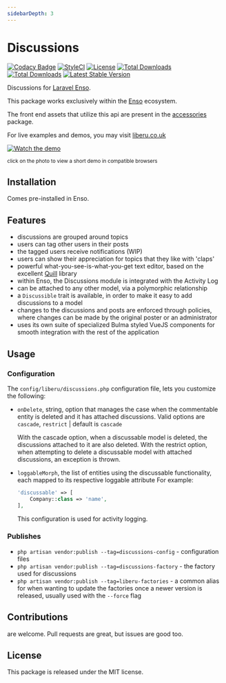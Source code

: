 ```yaml
---
sidebarDepth: 3
---
```


# Discussions

[![Codacy Badge](https://api.codacy.com/project/badge/Grade/a6aa6c234c4945379d7c6c143733aa43)](https://www.codacy.com/app/laravel-liberu/discussions?utm_source=github.com&amp;utm_medium=referral&amp;utm_content=laravel-liberu/discussions&amp;utm_campaign=Badge_Grade)
[![StyleCI](https://github.styleci.io/repos/148976842/shield?branch=master)](https://github.styleci.io/repos/148976842)
[![License](https://poser.pugx.org/laravel-liberu/discussions/license)](https://packagist.org/packages/laravel-liberu/discussions)
[![Total Downloads](https://poser.pugx.org/laravel-liberu/discussions/downloads)](https://packagist.org/packages/laravel-liberu/discussions)
[![Total Downloads](https://poser.pugx.org/laravel-liberu/discussions/downloads)](https://packagist.org/packages/laravel-liberu/discussions)
[![Latest Stable Version](https://poser.pugx.org/laravel-liberu/discussions/version)](https://packagist.org/packages/laravel-liberu/discussions)

Discussions for [Laravel Enso](https://github.com/laravel-liberu/Enso).

This package works exclusively within the [Enso](https://github.com/laravel-liberu/Enso) ecosystem.

The front end assets that utilize this api are present in the [accessories](https://github.com/liberu-ui/accessories) package.

For live examples and demos, you may visit [liberu.co.uk](https://www.liberu.co.uk)

[![Watch the demo](https://laravel-liberu.github.io/discussions/screenshots/bulma_001_thumb.png)](https://laravel-liberu.github.io/discussions/videos/bulma_discussions.mp4)

<sup>click on the photo to view a short demo in compatible browsers</sup>

## Installation

Comes pre-installed in Enso.

## Features

- discussions are grouped around topics
- users can tag other users in their posts
- the tagged users receive notifications (WIP)
- users can show their appreciation for topics that they like with 'claps'
- powerful what-you-see-is-what-you-get text editor, based on the excellent [Quill](https://quilljs.com/) library
- within Enso, the Discussions module is integrated with the Activity Log
- can be attached to any other model, via a polymorphic relationship
- a `Discussible` trait is available, in order to make it easy to add discussions to a model 
- changes to the discussions and posts are enforced through policies, where changes can be made by the original poster or an administrator
- uses its own suite of specialized Bulma styled VueJS components for smooth integration with the rest of the application  

## Usage

### Configuration

The `config/liberu/discussions.php` configuration file, lets you customize the following:

- `onDelete`, string, option that manages the case when the commentable entity is deleted and it has attached discussions.
Valid options are `cascade`, `restrict` | default is `cascade`

    With the cascade option, when a discussable model is deleted, the discussions attached to it are also deleted. 
    With the restrict option,  when attempting to delete a discussable model with attached discussions, an exception is thrown.
    
- `loggableMorph`, the list of entities using the discussable functionality, each mapped to its respective loggable attribute
For example: 
    ```php
    'discussable' => [
        Company::class => 'name',
    ],
    ```

   This configuration is used for activity logging.
   
### Publishes

- `php artisan vendor:publish --tag=discussions-config` - configuration files
- `php artisan vendor:publish --tag=discussions-factory` - the factory used for discussions
- `php artisan vendor:publish --tag=liberu-factories` - a common alias for when wanting to update the factories 
once a newer version is released, usually used with the `--force` flag

## Contributions

are welcome. Pull requests are great, but issues are good too.

## License

This package is released under the MIT license.
